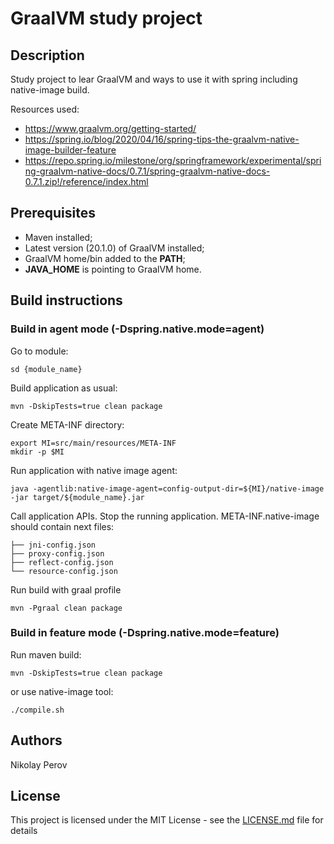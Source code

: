 # GraalVM study project

## Description
Study project to lear GraalVM and ways to use it with spring including native-image build. 

Resources used:
 * https://www.graalvm.org/getting-started/
 * https://spring.io/blog/2020/04/16/spring-tips-the-graalvm-native-image-builder-feature
 * https://repo.spring.io/milestone/org/springframework/experimental/spring-graalvm-native-docs/0.7.1/spring-graalvm-native-docs-0.7.1.zip!/reference/index.html

## Prerequisites
 * Maven installed;
 * Latest version (20.1.0) of  GraalVM installed;
 * GraalVM home/bin added to the **PATH**;
 * **JAVA_HOME** is pointing to GraalVM home.


## Build instructions

### Build in agent mode (-Dspring.native.mode=agent)
Go to module:

    sd {module_name}

Build application as usual:

    mvn -DskipTests=true clean package

Create META-INF directory:

    export MI=src/main/resources/META-INF
    mkdir -p $MI

Run application with native image agent:

    java -agentlib:native-image-agent=config-output-dir=${MI}/native-image -jar target/${module_name}.jar

Call application APIs.
Stop the running application.
META-INF.native-image should contain next files: 

    ├── jni-config.json
    ├── proxy-config.json
    ├── reflect-config.json
    └── resource-config.json
Run build with graal profile

    mvn -Pgraal clean package

### Build in feature mode (-Dspring.native.mode=feature)
Run maven build:

    mvn -DskipTests=true clean package
    
or use native-image tool:

    ./compile.sh

## Authors
Nikolay Perov

## License
This project is licensed under the MIT License - see the [LICENSE.md](LICENSE.md) file for details
